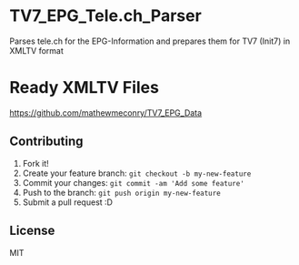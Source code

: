 # TV7_EPG_Tele.ch_Parser
Parses tele.ch for the EPG-Information and prepares them for TV7 (Init7) in XMLTV format

# Ready XMLTV Files
https://github.com/mathewmeconry/TV7_EPG_Data

## Contributing
1. Fork it!
2. Create your feature branch: `git checkout -b my-new-feature`
3. Commit your changes: `git commit -am 'Add some feature'`
4. Push to the branch: `git push origin my-new-feature`
5. Submit a pull request :D


## License
MIT